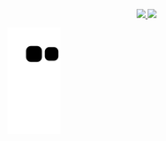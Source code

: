 <div align="center">
  <a href="https://github.com/artxpng">
  <img height="150em" src="https://github-readme-stats.vercel.app/api?username=artxpng&show_icons=true&theme=dark&include_all_commits=true&count_private=true"/>
  <img height="150em" src="https://github-readme-stats.vercel.app/api/top-langs/?username=artxpng&layout=compact&langs_count=7&theme=dark"/>
</div>
<div>

  ![Snake animation](https://github.com/rafaballerini/rafaballerini/blob/output/github-contribution-grid-snake.svg)

</div>
